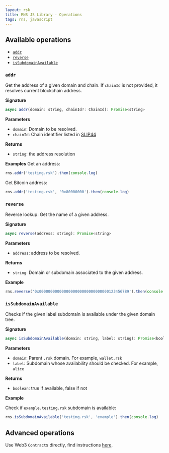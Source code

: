 ```yaml
---
layout: rsk
title: RNS JS Library - Operations
tags: rns, javascript
---
```


## Available operations

  - [`addr`](#addr)
  - [`reverse`](#reverse)
  - [`isSubdomainAvailable`](#isSubdomainAvailable)


### `addr`
Get the address of a given domain and chain. If `chainId` is not provided, it resolves current blockchain address.

**Signature**
```javascript
async addr(domain: string, chainId?: ChainId): Promise<string>
```

**Parameters**
- `domain`: Domain to be resolved.
- `chainId`: Chain identifier listed in [SLIP44](https://github.com/satoshilabs/slips/blob/master/slip-0044.md)

**Returns**
- `string`: the address resolution

**Examples**
Get an address:

```javascript
rns.addr('testing.rsk').then(console.log)
```

Get Bitcoin address:

```javascript
rns.addr('testing.rsk', '0x80000000').then(console.log)
```

### `reverse`
Reverse lookup: Get the name of a given address.

**Signature**
```javascript
async reverse(address: string): Promise<string>
```

**Parameters**
- `address`: address to be resolved.

**Returns**
- `string`: Domain or subdomain associated to the given address.

**Example**

```javascript
rns.reverse('0x0000000000000000000000000000000123456789').then(console.log)
```

### `isSubdomainAvailable`
Checks if the given label subdomain is available under the given domain tree.

**Signature**
```javascript
async isSubdomainAvailable(domain: string, label: string): Promise<boolean>
```

**Parameters**
- `domain`: Parent `.rsk` domain. For example, `wallet.rsk`
- `label`: Subdomain whose availability should be checked. For example, `alice`

**Returns**
- `boolean`: true if available, false if not

**Example**

Check if `example.testing.rsk` subdomain is available:

```javascript
rns.isSubdomainAvailable('testing.rsk', 'example').then(console.log)
```

## Advanced operations

Use Web3 `Contract`s directly, find instructions [here](/rif/rns/libs/javascript/advanced-usage).
